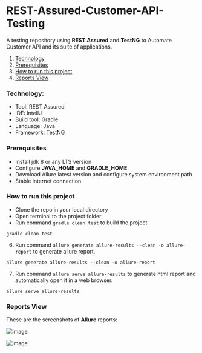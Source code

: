 # REST-Assured-Customer-API-Testing

A testing repository using **REST Assured** and **TestNG** to Automate Customer API and its suite of applications.


1. [Technology](#technology)
2. [Prerequisites](#prerequisites)
3. [How to run this project](#How-to-run-this-project)
4. [Reports View](#Reports-View)


### Technology:
- Tool: REST Assured
- IDE: IntelIJ
- Build tool: Gradle
- Language: Java
- Framework: TestNG

### Prerequisites
* Install jdk 8 or any LTS version
* Configure **JAVA_HOME** and **GRADLE_HOME**
* Download Allure latest version and configure system environment path
* Stable internet connection

### How to run this project
* Clone the repo in your local directory
* Open terminal to the project folder
* Run command `gradle clean test` to build the project
```
gradle clean test
```
6. Run command `allure generate allure-results --clean -o allure-report` to generate allure report.
```
allure generate allure-results --clean -o allure-report
```
7. Run command `allure serve allure-results` to generate html report and automatically open it in a web browser.
```
allure serve allure-results
```

### Reports View
These are the screenshots of **Allure** reports:

![image](https://user-images.githubusercontent.com/36601919/157725835-f5fdc5cc-1705-4bef-9b84-2d1af6764b2a.png)

![image](https://user-images.githubusercontent.com/36601919/157726249-82a3238f-981c-4cd0-b59a-3746f823c59f.png)

